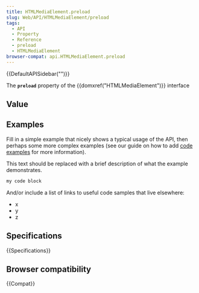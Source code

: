 ```yaml
---
title: HTMLMediaElement.preload
slug: Web/API/HTMLMediaElement/preload
tags:
  - API
  - Property
  - Reference
  - preload
  - HTMLMediaElement
browser-compat: api.HTMLMediaElement.preload
---
```

{{DefaultAPISidebar("")}}

The **`preload`** property of the {{domxref("HTMLMediaElement")}} interface 

## Value



## Examples

Fill in a simple example that nicely shows a typical usage of the API, then perhaps some more complex examples (see our guide on how to add [code examples](/en-US/docs/MDN/Contribute/Structures/Code_examples) for more information).

This text should be replaced with a brief description of what the example demonstrates.

```js
my code block
```

And/or include a list of links to useful code samples that live elsewhere:

*   x
*   y
*   z

## Specifications

{{Specifications}}

## Browser compatibility

{{Compat}}


